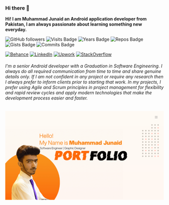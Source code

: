 ### Hi there 👋

**Hi! I am Muhammad Junaid an Android application developer from Pakistan, I am always passionate about learning something new everyday.**

![GitHub followers](https://img.shields.io/github/followers/alifhasnain?logo=GitHub&style=flat-square)
![Visits Badge](https://badges.pufler.dev/visits/alifhasnain/alifhasnain?style=flat-square)
![Years Badge](https://badges.pufler.dev/years/alifhasnain?style=flat-square)
![Repos Badge](https://badges.pufler.dev/repos/alifhasnain?style=flat-square)
![Gists Badge](https://badges.pufler.dev/gists/alifhasnain?style=flat-square)
![Commits Badge](https://badges.pufler.dev/commits/monthly/alifhasnain)


<p>
	<a href="https://www.behance.net/junaidirshad098" target="_blank"><img alt="Behance" src="https://img.shields.io/badge/-Behance-1877F2?style=for-the-badge&logo=behance&logoColor=white" /></a> 
	<a href="https://www.linkedin.com/in/muhammad-junaid-7a6826185/" target="_blank"><img alt="LinkedIn" src="https://img.shields.io/badge/linkedin-%230077B5.svg?&style=for-the-badge&logo=linkedin&logoColor=white" /></a> 
	<a href="https://www.upwork.com/freelancers/~016016ae75f90f7a88" target="_blank"><img alt="Upwork" src="https://img.shields.io/badge/upwork-%2312100E.svg?&style=for-the-badge&logo=upwork&logoColor=white" /></a>
	<a href="https://stackoverflow.com/users/12705955/junaidirshad098" target="_blank">
    <img alt="StackOverflow"src="https://img.shields.io/badge/Stack%20Overflow-FE7A16.svg?&style=for-the-badge&logo=Stack%20Overflow&logoColor=white" /></a>
  
<p/>


###### I'm a senior Android developer with a Graduation in Software Engineering. I always do all required communication from time to time and share genuine details only. If I am not confident in any project or require any research then I always prefer to inform clients prior to starting that work. In my projects, I prefer using Agile and Scrum principles in project management for flexibility and rapid review cycles and apply modern technologies that make the development process easier and faster.

<img alt='Porfolio' src='https://github.com/junaidirshad098/junaidirshad098/blob/main/assets/pic1.png'/>

<!--
**junaidirshad098/junaidirshad098** is a ✨ _special_ ✨ repository because its `README.md` (this file) appears on your GitHub profile.

Here are some ideas to get you started:

- 🔭 I’m currently working on ...
- 🌱 I’m currently learning ...
- 👯 I’m looking to collaborate on ...
- 🤔 I’m looking for help with ...
- 💬 Ask me about ...
- 📫 How to reach me: ...
- 😄 Pronouns: ...
- ⚡ Fun fact: ...
-->
